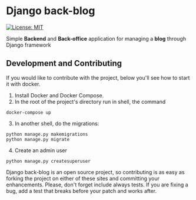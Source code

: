 # Django back-blog
[![License: MIT](https://img.shields.io/badge/License-MIT-yellow.svg)](https://opensource.org/licenses/MIT)

Simple **Backend** and **Back-office** application for managing a **blog** through Django framework

## Development and Contributing

If you would like to contribute with the project, below you'll see how to start it with docker.

1. Install Docker and Docker Compose.
2. In the root of the project's directory run in shell, the command
```
docker-compose up
```
3. In another shell, do the migrations:
```
python manage.py makemigrations
python manage.py migrate
```
4. Create an admin user
```
python manage.py createsuperuser
```

Django back-blog is an open source project, so contributing is as easy as forking the project on either of these sites and committing your enhancements. Please, don't forget include always tests. If you are fixing a bug, add a test that breaks before your patch and works after.